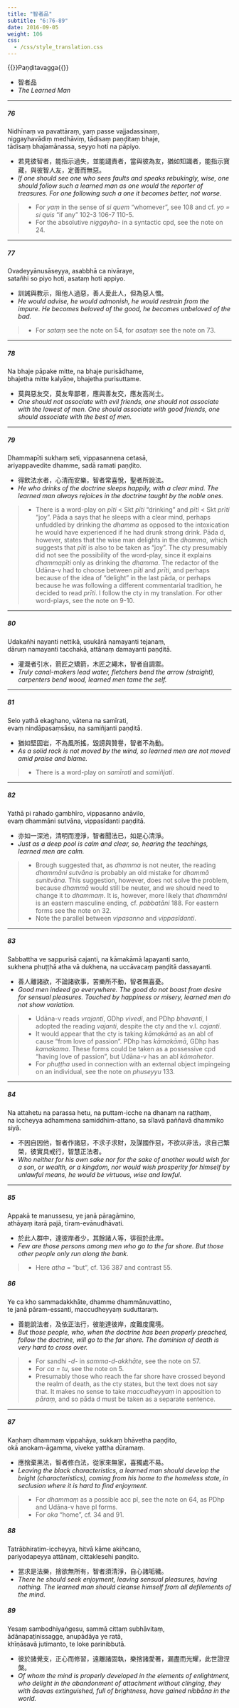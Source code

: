 ```yaml
---
title: "智者品"
subtitle: "6:76-89"
date: 2016-09-05
weight: 106
css:
  - /css/style_translation.css
---
```


{{<subtitle>}}Paṇḍitavagga{{</subtitle>}}

- 智者品
- *The Learned Man*

---

##### 76

Nidhīnaṃ va pavattāraṃ, yaṃ passe vajjadassinaṃ,  
niggayhavādiṃ medhāviṃ, tādisaṃ paṇḍitaṃ bhaje,  
tādisaṃ bhajamānassa, seyyo hoti na pāpiyo.

- 若見彼智者，能指示過失，並能譴責者，當與彼為友，猶如知識者，能指示寶藏，與彼智人友，定善而無惡。
- *If one should see one who sees faults and speaks rebukingly, wise, one should follow such a learned man as one would the reporter of treasures. For one following such a one it becomes better, not worse.*

> - For *yaṃ* in the sense of *si quem* “whomever”, see 108 and cf. *yo = si quis* “if any” 102-3 106-7 110-5.
> - For the absolutive *niggayha-* in a syntactic cpd, see the note on 24.

---

##### 77

Ovadeyyānusāseyya, asabbhā ca nivāraye,  
satañhi so piyo hoti, asataṃ hoti appiyo.

- 訓誡與教示，阻他人過惡，善人愛此人，但為惡人憎。
- *He would advise, he would admonish, he would restrain from the impure. He becomes beloved of the good, he becomes unbeloved of the bad.*

> - For *sataṃ* see the note on 54, for *asataṃ* see the note on 73.

---

##### 78

Na bhaje pāpake mitte, na bhaje purisādhame,  
bhajetha mitte kalyāṇe, bhajetha purisuttame.

- 莫與惡友交，莫友卑鄙者，應與善友交，應友高尚士。
- *One should not associate with evil friends, one should not associate with the lowest of men. One should associate with good friends, one should associate with the best of men.*

---

##### 79

Dhammapīti sukhaṃ seti, vippasannena cetasā,  
ariyappavedite dhamme, sadā ramati paṇḍito.

- 得飲法水者，心清而安樂，智者常喜悅，聖者所說法。
- *He who drinks of the doctrine sleeps happily, with a clear mind. The learned man always rejoices in the doctrine taught by the noble ones.*

> - There is a word-play on *pīti* &lt; Skt *pīti* “drinking” and *pīti* &lt; Skt *prīti* “joy”. Pāda a says that he sleeps with a clear mind, perhaps unfuddled by drinking the *dhamma* as opposed to the intoxication he would have experienced if he had drunk strong drink. Pāda d, however, states that the wise man delights in the *dhamma*, which suggests that *pīti* is also to be taken as “joy”. The cty presumably did not see the possibility of the word-play, since it explains *dhammapīti* only as drinking the *dhamma*. The redactor of the Udāna-v had to choose between *pīti* and *prīti*, and perhaps because of the idea of “delight” in the last pāda, or perhaps because he was following a different commentarial tradition, he decided to read *prīti*. I follow the cty in my translation. For other word-plays, see the note on 9-10.

---

##### 80

Udakañhi nayanti nettikā, usukārā namayanti tejanaṃ,  
dāruṃ namayanti tacchakā, attānaṃ damayanti paṇḍitā.

- 灌溉者引水，箭匠之矯箭，木匠之繩木，智者自調禦。
- *Truly canal-makers lead water, fletchers bend the arrow (straight), carpenters bend wood, learned men tame the self.*

---

##### 81

Selo yathā ekaghano, vātena na samīrati,  
evaṃ nindāpasaṃsāsu, na samiñjanti paṇḍitā.

- 猶如堅固岩，不為風所搖，毀謗與贊譽，智者不為動。
- *As a solid rock is not moved by the wind, so learned men are not moved amid praise and blame.*

> - There is a word-play on *samīrati* and *samiñjati*.

---

##### 82

Yathā pi rahado gambhīro, vippasanno anāvilo,  
evaṃ dhammāni sutvāna, vippasīdanti paṇḍitā.

- 亦如一深池，清明而澄淨，智者聞法已，如是心清淨。
- *Just as a deep pool is calm and clear, so, hearing the teachings, learned men are calm.*

> - Brough suggested that, as *dhamma* is not neuter, the reading *dhammāni sutvāna* is probably an old mistake for *dhammā sunitvāna*. This suggestion, however, does not solve the problem, because *dhammā* would still be neuter, and we should need to change it to *dhammaṃ*. It is, however, more likely that *dhammāni* is an eastern masculine ending, cf. *pabbatāni* 188. For eastern forms see the note on 32.
> - Note the parallel between *vipasanno* and *vippasīdanti*.

---

##### 83

Sabbattha ve sappurisā cajanti, na kāmakāmā lapayanti santo,  
sukhena phuṭṭhā atha vā dukhena, na uccāvacaṃ paṇḍitā dassayanti.

- 善人離諸欲，不論諸欲事，苦樂所不動，智者無喜憂。
- *Good men indeed go everywhere. The good do not boast from desire for sensual pleasures. Touched by happiness or misery, learned men do not show variation.*

> - Udāna-v reads *vrajanti*, GDhp *vivedi*, and PDhp *bhavanti*, I adopted the reading *vajanti*, despite the cty and the v.l. *cajanti*.
> - It would appear that the cty is taking *kāmakāmā* as an abl of cause “from love of passion”. PDhp has *kāmakāmā*, GDhp has *kamakama*. These forms could be taken as a possessive cpd “having love of passion”, but Udāna-v has an abl *kāmahetor*.
> - For *phuṭṭha* used in connection with an external object impingeing on an individual, see the note on *phuseyyu* 133.

---

##### 84

Na attahetu na parassa hetu, na puttam-icche na dhanaṃ na raṭṭhaṃ,  
na iccheyya adhammena samiddhim-attano, sa sīlavā paññavā dhammiko siyā.

- 不因自因他，智者作諸惡，不求子求財，及謀國作惡，不欲以非法，求自己繁榮，彼實具戒行，智慧正法者。
- *Who neither for his own sake nor for the sake of another would wish for a son, or wealth, or a kingdom, nor would wish prosperity for himself by unlawful means, he would be virtuous, wise and lawful.*

---

##### 85

Appakā te manussesu, ye janā pāragāmino,  
athāyaṃ itarā pajā, tīram-evānudhāvati.

- 於此人群中，達彼岸者少，其餘諸人等，徘徊於此岸。
- *Few are those persons among men who go to the far shore. But those other people only run along the bank.*

> - Here *atha* = “but”, cf. 136 387 and contrast 55.

##### 86

Ye ca kho sammadakkhāte, dhamme dhammānuvattino,  
te janā pāram-essanti, maccudheyyaṃ suduttaraṃ.

- 善能說法者，及依正法行，彼能達彼岸，度難度魔境。
- *But those people, who, when the doctrine has been properly preached, follow the doctrine, will go to the far shore. The dominion of death is very hard to cross over.*

> - For sandhi *-d-* in *samma-d-akkhāte*, see the note on 57.
> - For *ca = tu*, see the note on 5.
> - Presumably those who reach the far shore have crossed beyond the realm of death, as the cty states, but the text does not say that. It makes no sense to take *maccudheyyaṃ* in apposition to *pāraṃ*, and so pāda d must be taken as a separate sentence.

---

##### 87

Kaṇhaṃ dhammaṃ vippahāya, sukkaṃ bhāvetha paṇḍito,  
okā anokam-āgamma, viveke yattha dūramaṃ.

- 應捨棄黑法，智者修白法，從家來無家，喜獨處不易。
- *Leaving the black characteristics, a learned man should develop the bright (characteristics), coming from his home to the homeless state, in seclusion where it is hard to find enjoyment.*

> - For *dhammaṃ* as a possible acc pl, see the note on 64, as PDhp and Udāna-v have pl forms.
> - For *oka* “home”, cf. 34 and 91.

##### 88

Tatrābhiratim-iccheyya, hitvā kāme akiñcano,  
pariyodapeyya attānaṃ, cittaklesehi paṇḍito.

- 當求是法樂，捨欲無所有，智者須清淨，自心諸垢穢。
- *There he should seek enjoyment, leaving sensual pleasures, having nothing. The learned man should cleanse himself from all defilements of the mind.*

##### 89

Yesaṃ sambodhiyaṅgesu, sammā cittaṃ subhāvitaṃ,  
ādānapaṭinissagge, anupādāya ye ratā,  
khīṇāsavā jutimanto, te loke parinibbutā.

- 彼於諸覺支，正心而修習，遠離諸固執，樂捨諸愛著，漏盡而光耀，此世證涅槃。
- *Of whom the mind is properly developed in the elements of enlightment, who delight in the abandonment of attachment without clinging, they with āsavas extinguished, full of brightness, have gained nibbāna in the world.*